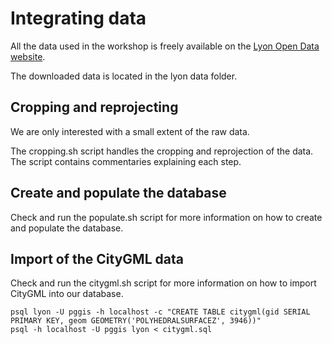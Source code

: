 Integrating data
================

All the data used in the workshop is freely available on the [Lyon Open Data website](smartdata.grandlyon.com).

The downloaded data is located in the lyon data folder. 

Cropping and reprojecting
-------------------------

We are only interested with a small extent of the raw data.

The cropping.sh script handles the cropping and reprojection of the data. The script contains commentaries explaining each step.

Create and populate the database
--------------------------------

Check and run the populate.sh script for more information on how to create and populate the database.

Import of the CityGML data
--------------------------

Check and run the citygml.sh script for more information on how to import CityGML into our database.


```
psql lyon -U pggis -h localhost -c "CREATE TABLE citygml(gid SERIAL PRIMARY KEY, geom GEOMETRY('POLYHEDRALSURFACEZ', 3946))"
psql -h localhost -U pggis lyon < citygml.sql
```
